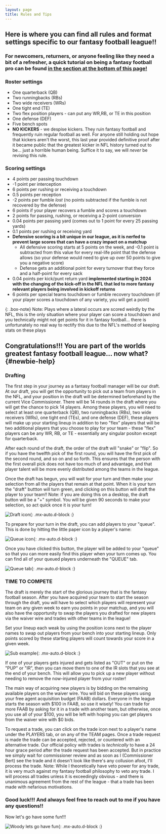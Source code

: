 ```yaml
---
layout: page
title: Rules and Tips
---
```


## Here is where you can find all rules and format settings specific to our fantasy football league!!

### For newcomers, returners, or anyone feeling like they need a bit of a refresher, a quick tutorial on being a fantasy football pro can be found [in the section at the bottom of this page!](#newbie-help)

### Roster settings

- One quarterback (QB)
- Two runningbacks (RBs)
- Two wide receivers (WRs)
- One tight end (TE)
- Two flex position players - can put any WR,RB, or TE in this position 
- One defense (DEF)
- Five bench spots
- **NO KICKERS** - we despise kickers. They ruin fantasy football and frequently ruin regular football as well. For anyone still holding out hope that kickers aren't the worst, this last year provided definitive proof after it became public that the greatest kicker in NFL history turned out to be... just a horrible human being. Suffice it to say, we will *never* be revising this rule.

### Scoring settings

- 4 points per passing touchdown
- -1 point per interception
- 6 points per rushing or receiving a touchdown
- 0.5 points per reception
- -2 points per fumble *lost* (no points subtracted if the fumble is not recovered by the defense)
- 6 points if your player recovers a fumble and scores a touchdown
- 2 points for passing, rushing, or receiving a 2-point conversion
- 0.04 points per passing yard (comes out to 1 point for every 25 passing yards)
- 0.1 points per rushing or receiving yard
- **Defensive scoring is a bit unique in our league, as it is nerfed to prevent large scores that can have a crazy impact on a matchup**
    - All defensive scoring starts at 5 points on the week, and -0.1 point is subtracted from this value for every real-life point that the defense allows (so your defense would need to give up over 50 points to give you a negative score)
    - Defense gets an additional point for every turnover that they force and a half-point for every sack
- 0.04 points per kick/punt return yard **implemented starting in 2024 with the changing of the kick-off in the NFL that led to more fantasy relevant players being involved in kickoff returns**
- 6 points per special teams touchdown or fumble recovery touchdown (if your player scores a touchdown of any variety, you will get a point) 

{: .box-note}
Note: Plays where a lateral occurs are scored weirdly by the NFL, this is the only situation where your player can score a touchdown and you technically might not get points for it in fantasy football... there is unfortunately no real way to rectify this due to the NFL's method of keeping stats on these plays





## Congratulations!!! You are part of the worlds greatest fantasy football league... now what? {#newbie-help}

### Drafting

The first step in your journey as a fantasy football manager will be our draft. At our draft, 
you will get the opportunity to pick out a team from players in the NFL, and your position in the draft will be determined beforehand by the current Vice Commissioner. 
There will be 14 rounds in the draft where you will get the chance to pick 14 players. Among these players, you will need to select at least one quarterback (QB), two runningbacks (RBs), 
two wide receivers (WRs), one tight end (TEs), and one defense (DEF), these players will make up your starting lineup in addition to two "flex" players that will be two additional players 
that you choose to play for your team - these "flex" players can be any WR, RB, or TE - essentially any singular positon except for quarterback.

After each round of the draft, the order of the draft will "snake" or "flip". So if you have the twelfth pick of the first round, you will have the first pick of the second round, and so on and so forth. 
This ensures that the person with the first overall pick does not have too much of and advantage, and that player talent will be more evenly distributed among the teams in the league.


Once the draft has begun, you will wait for your turn and then make your selection from all the players that remain at that point. When it is your turn the "draft" buttton will turn green, 
and clicking on this button will draft the player to your team!! Note: if you are doing this on a desktop, the draft button will be a "+" symbol. You will be given 90 seconds to make your selection, 
so act quick once it is your turn!

![Draft icon](https://al-pals.github.io/assets/img/draft_icon.jpeg){: .mx-auto.d-block :}


To prepare for your turn in the draft, you can add players to your "queue". This is done by hitting the little paper icon by a player's name:

![Queue icon](https://al-pals.github.io/assets/img/queue_icon.jpeg){: .mx-auto.d-block :}

Once you have clicked this button, the player will be added to your "queue" so that you can more easily find this player when your turn comes up. 
You can find all of your queued players underneath the "QUEUE" tab.

![Queue tab](https://al-pals.github.io/assets/img/queue_tab.jpeg){: .mx-auto.d-block :}



### TIME TO COMPETE

The draft is merely the start of the glorious journey that is the fantasy football season. After you have acquired your team to start the season through the draft, you will 
have to select which players will represent your team on any given week to earn you points in your matchup, and you will also have the opportunity to swap the players you 
drafted for new players via the waiver wire and trades with other teams in the league!

Set your lineup each weak by using the position icons next to the player names to swap out players from your bench into your starting lineup. Only points scored by these starting 
players will count towards your score in a given week.

![Sub example](https://al-pals.github.io/assets/img/sub_example.jpeg){: .mx-auto.d-block :}

If one of your players gets injured and gets listed as "OUT" or put on the "PUP" or "IR", then you can move them to one of the IR slots that you see at the end of your bench. This will 
allow you to pick up a new player without needing to remove the now-injured player from your roster!

The main way of acquiring new players is by bidding on the remaining available players on the waiver wire. You will bid on these players using your free agent acquisition budget (FAAB) dollars. 
Everyone in the league starts the season with \$100 in FAAB, so use it wisely! You can trade for more FAAB by asking for it in a trade with another team, but otherwise, once you use all of 
your \$100, you will be left with hoping you can get players from the waiver wire with \$0 bids.

To request a trade, you can click on the trade icon next to a player's name under the PLAYERS tab, or on any of the TEAM pages. Once a trade request is made the trade can be accepted, rejected, 
or countered with an alternative trade. Our official policy with trades is _technically_ to have a 24 hour grace period after the trade request has been accepted. But in practice we simply wait 
for commissioner review and as soon as I (Commissioner Bert) see the trade and it doesn't look like there's any collusion afoot, I'll process the trade. Note: While I theoretically have veto 
power for any trade, it is very much against my fantasy football philosophy to veto any trade. I will process all trades unless it is exceedingly obvious - and there is unanimous agreement from the rest of the league - 
that a trade has been made with nefarious motivations.


### Good luck!!! And always feel free to reach out to me if you have any questions!!

Now let's go have some fun!!!



![Woody lets go have fun](https://al-pals.github.io/assets/img/woody_lets_go_have_fun.png){: .mx-auto.d-block :}






